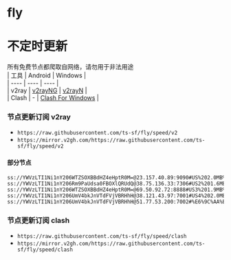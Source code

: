# fly
# 不定时更新
所有免费节点都爬取自网络，请勿用于非法用途  
|  工具  | Android  | Windows  |  
|  ----  | ----   | ----  |  
| v2ray  | [v2rayNG](https://github.com/2dust/v2rayNG/releases) | [v2rayN](https://github.com/2dust/v2rayN/releases) |  
| Clash  | - | [Clash For Windows](https://github.com/2dust/clashN/releases) | 
  
### 节点更新订阅  v2ray
- `https://raw.githubusercontent.com/ts-sf/fly/speed/v2`  
- `https://mirror.v2gh.com/https://raw.githubusercontent.com/ts-sf/fly/speed/v2`  

#### 部分节点  
``` 
ss://YWVzLTI1Ni1nY206WTZSOXBBdHZ4eHptR0M=@23.157.40.89:9090#US%202.0MB%2Fs
ss://YWVzLTI1Ni1nY206Rm9PaUdsa0FBOXlQRUdQ@38.75.136.33:7306#US2%201.6MB%2Fs
ss://YWVzLTI1Ni1nY206WTZSOXBBdHZ4eHptR0M=@69.50.92.72:8888#US3%201.9MB%2Fs
ss://YWVzLTI1Ni1nY206UmV4bkJnVTdFVjVBRHhH@38.121.43.97:7001#US4%202.0MB%2Fs
ss://YWVzLTI1Ni1nY206UmV4bkJnVTdFVjVBRHhH@51.77.53.200:7002#%E6%9C%AA%E7%9F%A59%201.4MB%2Fs
```
### 节点更新订阅  clash
- `https://raw.githubusercontent.com/ts-sf/fly/speed/clash`  
- `https://mirror.v2gh.com/https://raw.githubusercontent.com/ts-sf/fly/speed/clash`  


